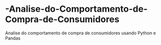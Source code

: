 # -Analise-do-Comportamento-de-Compra-de-Consumidores
 Analise do comportamento de compra de consumidores usando Python e Pandas
